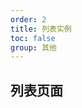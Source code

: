 ```yaml
---
order: 2
title: 列表实例
toc: false
group: 其他
---
```


## 列表页面

<code src="./code/zcsbdqm/list/index.tsx"></code>